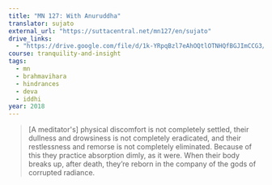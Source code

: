 ```yaml
---
title: "MN 127: With Anuruddha"
translator: sujato
external_url: "https://suttacentral.net/mn127/en/sujato"
drive_links:
  - "https://drive.google.com/file/d/1k-YRpqBzl7eAhOQtlOTNHQfBGJImCCG3/view?usp=drivesdk"
course: tranquility-and-insight
tags:
  - mn
  - brahmavihara
  - hindrances
  - deva
  - iddhi
year: 2018
---
```


> [A meditator's] physical discomfort is not completely settled, their dullness and drowsiness is not completely eradicated, and their restlessness and remorse is not completely eliminated. Because of this they practice absorption dimly, as it were. When their body breaks up, after death, they’re reborn in the company of the gods of corrupted radiance.

